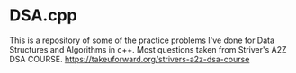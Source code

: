 # DSA.cpp
This is a repository of some of the practice problems I've done for Data Structures and Algorithms in c++.
Most questions taken from Striver's A2Z DSA COURSE.
https://takeuforward.org/strivers-a2z-dsa-course
